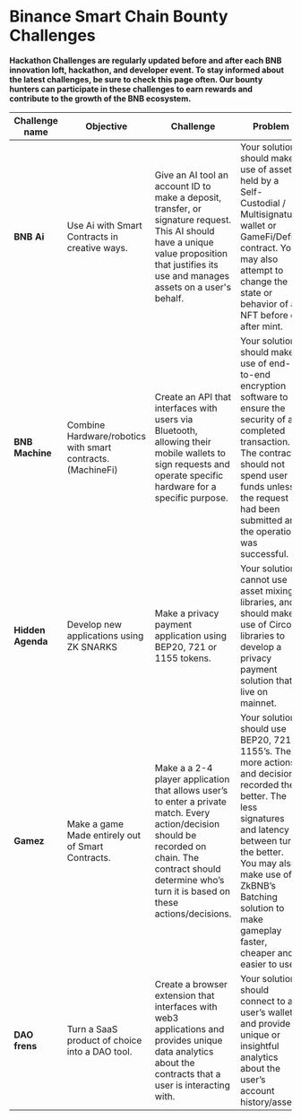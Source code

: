 # Binance Smart Chain Bounty Challenges

**Hackathon Challenges are regularly updated before and after each BNB innovation loft, hackathon, and developer event. To stay informed about the latest challenges, be sure to check this page often. Our bounty hunters can participate in these challenges to earn rewards and contribute to the growth of the BNB ecosystem.**


| Challenge name | Objective | Challenge |  Problem  |
| --------       | --------  | --------  |   ------- |
|     **BNB Ai**|     Use Ai with Smart Contracts in creative ways.|     Give an AI tool an account ID to make a deposit, transfer, or signature request. This AI should have a unique value proposition that justifies its use and manages assets on a user's behalf.|     Your solution should make use of assets held by a Self-Custodial / Multisignature wallet or GameFi/Defi contract. You may also attempt to change the state or behavior of an NFT before or after mint.|
| **BNB Machine** |Combine Hardware/robotics with smart contracts. (MachineFi) | Create an API that interfaces with users via Bluetooth, allowing their mobile wallets to sign requests and operate specific hardware for a specific purpose.|Your solution should make use of end-to-end encryption software to ensure the security of a completed transaction. The contract should not spend user funds unless the request had been submitted and the operation was successful.   |
|**Hidden Agenda**| Develop new applications using ZK SNARKS|Make a privacy payment application using BEP20, 721 or 1155 tokens. | Your solution cannot use asset mixing libraries, and should make use of Circom libraries to develop a privacy payment solution that is live on mainnet. |
|**Gamez**|Make a game Made entirely out of Smart Contracts.| Make a a 2-4 player application that allows user’s to enter a private match. Every action/decision should be recorded on chain. The contract should determine who’s turn it is based on these actions/decisions. |Your solution should use BEP20, 721, 1155’s. The more actions and decisions recorded the better. The less signatures and latency between turns the better. You may also make use of ZkBNB’s Batching solution to make gameplay faster, cheaper and easier to use.  |
|**DAO frens**| Turn a SaaS product of choice into a DAO tool.|Create a browser extension that interfaces with web3 applications and provides unique data analytics about the contracts that a user is interacting with. |    Your solution should connect to a user’s wallet and provide unique or insightful analytics about the user’s account history/assets. |